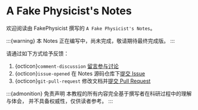 # A Fake Physicist's Notes

欢迎阅读由 FakePhysicist 撰写的 `A Fake Physicist's Notes`。

:::{warning}
本 Notes 正在编写中，尚未完成，敬请期待最终完成版。
:::

请通过如下方式给予反馈：

1. {octicon}`comment-discussion` [留言参与讨论](https://github.com/FakePhysicist/my_docs/discussions)
2. {octicon}`issue-opened` 在 Notes 源码仓库下[提交 Issue](https://github.com/FakePhysicist/my_docs/issues)
3. {octicon}`git-pull-request` 修改文档并[提交 Pull Request](https://github.com/FakePhysicist/my_docs/pulls)

:::{admonition} 免责声明
本教程的所有内容完全基于撰写者在科研过程中的理解与体会，
并不具备权威性，仅供读者参考。
:::
